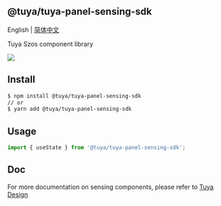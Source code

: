 ## @tuya/tuya-panel-sensing-sdk

English | [简体中文](./README-zh_CN.md)

Tuya Szos component library

[![](https://img.shields.io/npm/v/@tuya/tuya-panel-sensing-sdk/latest.svg)](https://www.npmjs.com/package/@tuya/tuya-panel-sensing-sdk)

## Install

```sh
$ npm install @tuya/tuya-panel-sensing-sdk
// or
$ yarn add @tuya/tuya-panel-sensing-sdk
```

## Usage

```js
import { useState } from '@tuya/tuya-panel-sensing-sdk';
```

## Doc

For more documentation on sensing components, please refer to [Tuya Design](https://developer.tuya.com/cn/docs/control-panel-sdk/szos-sdk?id=Kaiuyhfamrhom)
